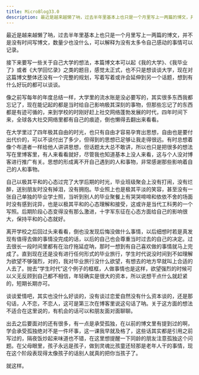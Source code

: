 ```yaml
---
title: MicroBlog33.0
description: 最近是越来越懒了呐，过去半年里基本上也只是一个月里写上一两篇的博文，并不是没有时间写博文，数量少也没什么，可以解释为没有太多令自己感动的事情可以记录。
---
```


最近是越来越懒了呐，过去半年里基本上也只是一个月里写上一两篇的博文，并不是没有时间写博文，数量少也没什么，可以解释为没有太多令自己感动的事情可以记录。

接下来要写一些关于自己大学的想法，本篇博文本可以起《我的大学》、《我毕业了》或者《大学回忆录》之类的题目，感觉太正式，也不只是想谈谈大学，现在对这篇博文整体还没有一个完整的规划，写着写着或许会延伸到另一个话题，想到有什么好玩的都可以谈谈。

像之前写每年的年度总结一样，大学里的流水账是没必要写的，其实很多东西我都忘记了，现在能记起的都是当时给自己影响极其深刻的事物，但那些忘记了的东西都是有迹可循的，来到学校的时刚好赶上社交网络蓬勃发展的时代，四年时间下来，全球各大社交网络里都有自己的痕迹，倒也懒得去翻出来看看。

在大学里过了四年极其自由的时光，也只有自由才容易孕育出思想，自由也是要付出代价的，可以不谈付出了多少，但得到的思想已足够让我走得很远。有时总想着像个布道者一样给他人讲讲思想，但话题太大总不敢讲，所以也只是把很多的想法写在里博客里，有人来看看就好，尽管我也知道基本上没人来看，这与个人没对博客进行推广有关。思想的形成离不开自己遇到的人和事物，非常感谢那些影响着自己的人和事物。

自己以极其平和的心态过完了大学后期的时光，毕业班级聚会上没有打闹，没有烂醉，送别朋友时没有掉泪，没有拥抱。毕业照上也是极其平淡的笑容，甚至没有一张自己单独的毕业学士照，当听到别人的毕业聚餐上有哭哭啼啼和依依不舍的场面时没有感到诧异，也是以极其平和的心态理解和接受，这或许是当代工科男的一个写照。后期阶段心态变得没有那么激进，十字军东征在心态方面给自己的影响很大，保持平和的心态就好。

离开学校之后回过头来看看，倒也没发现后悔没做什么事情，以后细想时若是真发现有值得去做的事情没完成的话，以后的自己也会尊重当时过去的自己的决定。过去很长一段时间里都有在治疗拖延症呐，那时一想到有自己喜欢做的事情就马上完成了。直到现在还是没有进行任何形式的毕业旅行，学生时代说没时间到不如理解为欲望不够强烈，对的，我对毕业旅行没什么欲望，有想去的地方早就叫上合适的人去了。抛去“学生时代”这个例子的框框，人做事情也是这样，欲望强烈的时候可以义无反顾到自己都不相信，年轻确实是很大的资本，所以说想干点什么就赶紧的，短期长期亦可。

谈谈爱情吧，其实也没什么好谈的，没有谈过恋爱自然没有什么资本谈的，还是那句话，人不恋，不恋人，这可是第三次在博客里说这句话了呐。关于这方面的想法不适合在这里说的，有机会的话可以和朋友面对面聊聊。

出去之后要面对的还有很多，有一点是承受孤独，在以前的博文里有提到过的啊，学会承受孤独绝对不是一件坏事，这一课我早就及格了，这些话其实都是引用之前写过的，隔夜饭炒起来味道也不错，在这里想提醒一下同龄的朋友注意孤独这个问题。在父母眼里，孩子永远是孩子，做到灵魂比孩童还轻那是老年人干的事情，现在这个阶段表现得太像孩子的话别人就真的把你当孩子了。

就这样。
